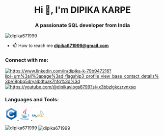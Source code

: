 <h1 align="center">Hi 👋, I'm DIPIKA KARPE</h1>
<h3 align="center">A passionate SQL developer from India</h3
<p align="left"> <img src="https://komarev.com/ghp vc/?username=dipika671999&label=Profile%20views&color=0e75b6&style=flat" alt="dipika671999" /> </p>

- 📫 How to reach me **dipika671999@gmail.com**

<h3 align="left">Connect with me:</h3>
<p align="left">
<a href="https://linkedin.com/in/https://www.linkedin.com/in/dipika-k-79b947216?lipi=urn%3ali%3apage%3ad_flagship3_profile_view_base_contact_details%3be18pbq5dryalbdtuak7hfq%3d%3d" target="blank"><img align="center" src="https://raw.githubusercontent.com/rahuldkjain/github-profile-readme-generator/master/src/images/icons/Social/linked-in-alt.svg" alt="https://www.linkedin.com/in/dipika-k-79b947216?lipi=urn%3ali%3apage%3ad_flagship3_profile_view_base_contact_details%3be18pbq5dryalbdtuak7hfq%3d%3d" height="30" width="40" /></a>
<a href="https://www.youtube.com/c/https://youtube.com/@dipikavlogs6799?si=x3bbzlgkczrvnxsq" target="blank"><img align="center" src="https://raw.githubusercontent.com/rahuldkjain/github-profile-readme-generator/master/src/images/icons/Social/youtube.svg" alt="https://youtube.com/@dipikavlogs6799?si=x3bbzlgkczrvnxsq" height="30" width="40" /></a>
</p>

<h3 align="left">Languages and Tools:</h3>
<p align="left"> <a href="https://www.cprogramming.com/" target="_blank" rel="noreferrer"> <img src="https://raw.githubusercontent.com/devicons/devicon/master/icons/c/c-original.svg" alt="c" width="40" height="40"/> </a> <a href="https://www.java.com" target="_blank" rel="noreferrer"> <img src="https://raw.githubusercontent.com/devicons/devicon/master/icons/java/java-original.svg" alt="java" width="40" height="40"/> </a> <a href="https://www.mysql.com/" target="_blank" rel="noreferrer"> <img src="https://raw.githubusercontent.com/devicons/devicon/master/icons/mysql/mysql-original-wordmark.svg" alt="mysql" width="40" height="40"/> </a> </p>

<p><img align="left" src="https://github-readme-stats.vercel.app/api/top-langs?username=dipika671999&show_icons=true&locale=en&layout=compact" alt="dipika671999" /></p>

<p>&nbsp;<img align="center" src="https://github-readme-stats.vercel.app/api?username=dipika671999&show_icons=true&locale=en" alt="dipika671999" /></p>

